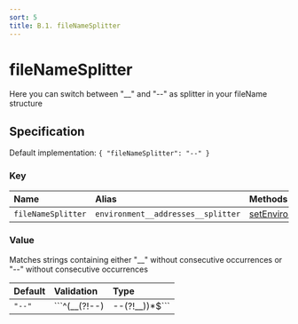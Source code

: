 ```yaml
---
sort: 5
title: B.1. fileNameSplitter
---
```


# fileNameSplitter

Here you can switch between "__" and "--" as splitter in your fileName structure


## Specification

Default implementation: ```{ "fileNameSplitter": "--" }```

### Key

| **Name** | **Alias** | **Methods** | **Category** |  
|:--|:--|:--|:--|
| ```fileNameSplitter``` | ```environment__addresses__splitter``` | [setEnvironment](../methods//setEnvironment.html#options) | [Account](../options/#account) |

### Value

Matches strings containing either "__" without consecutive occurrences or "--" without consecutive occurrences

| **Default** | **Validation** | **Type** |
|:--|:--|:--|
| ```"--"``` | ```^(__(?!--)|--(?!__))*$``` | ```string``` |

